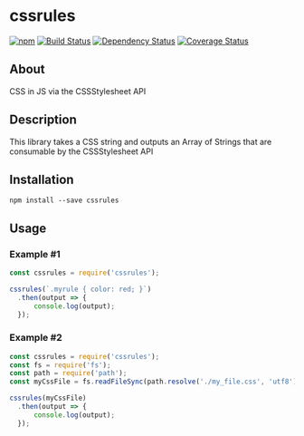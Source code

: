 cssrules
==============

[![npm](https://img.shields.io/npm/v/cssrules.svg?style=flat-square)](https://www.npmjs.com/package/cssrules)
[![Build Status](https://travis-ci.org/goodvidio/cssrules-maker.svg?branch=master)](https://travis-ci.org/goodvidio/cssrules-maker)
[![Dependency Status](https://dependencyci.com/github/goodvidio/cssrules-maker/badge)](https://dependencyci.com/github/goodvidio/cssrules-maker)
[![Coverage Status](https://coveralls.io/repos/github/goodvidio/cssrules-maker/badge.svg?branch=master)](https://coveralls.io/github/goodvidio/cssrules-maker?branch=master)

## About

CSS in JS via the CSSStylesheet API

## Description

This library takes a CSS string and outputs an Array of Strings that are consumable by the CSSStylesheet API

## Installation

```shell
npm install --save cssrules
```

## Usage

### Example #1

```js
const cssrules = require('cssrules');

cssrules(`.myrule { color: red; }`)
  .then(output => {
      console.log(output);
  });

```

### Example #2

```js
const cssrules = require('cssrules');
const fs = require('fs');
const path = require('path');
const myCssFile = fs.readFileSync(path.resolve('./my_file.css', 'utf8'));

cssrules(myCssFile)
  .then(output => {
      console.log(output);
  });
```
